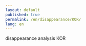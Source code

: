 ```yaml
---
layout: default
published: true
permalink: /en/disappearance/KOR/
lang: en
---
```


disappearance analysis KOR
